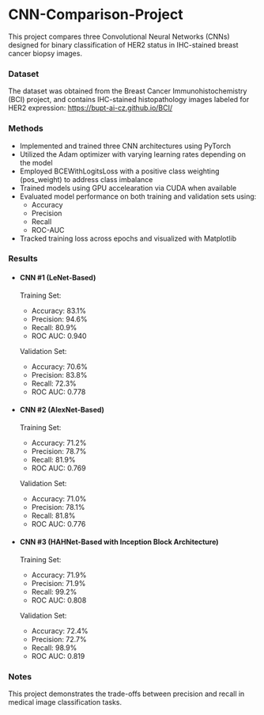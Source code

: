 # CNN-Comparison-Project
This project compares three Convolutional Neural Networks (CNNs) designed for binary classification of HER2 status in IHC-stained breast cancer biopsy images. <br>
### Dataset
The dataset was obtained from the Breast Cancer Immunohistochemistry (BCI) project, and contains IHC-stained histopathology images labeled for HER2 expression: https://bupt-ai-cz.github.io/BCI/<br>
### Methods
* Implemented and trained three CNN architectures using PyTorch
* Utilized the Adam optimizer with varying learning rates depending on the model
* Employed BCEWithLogitsLoss with a positive class weighting (pos_weight) to address class imbalance
* Trained models using GPU accelearation via CUDA when available
* Evaluated model performance on both training and validation sets using:
    - Accuracy
    - Precision
    - Recall
    - ROC-AUC
* Tracked training loss across epochs and visualized with Matplotlib
### Results
* #### CNN #1 (LeNet-Based)
  Training Set:
  * Accuracy: 83.1%
  * Precision: 94.6%
  * Recall: 80.9%
  * ROC AUC: 0.940 

  Validation Set:
  * Accuracy: 70.6% 
  * Precision: 83.8%
  * Recall: 72.3%
  * ROC AUC: 0.778

* #### CNN #2 (AlexNet-Based)
  Training Set: 
  * Accuracy: 71.2%
  * Precision: 78.7%
  * Recall: 81.9%
  * ROC AUC: 0.769

  Validation Set:
  * Accuracy: 71.0%
  * Precision: 78.1%
  * Recall: 81.8%
  * ROC AUC: 0.776

* #### CNN #3 (HAHNet-Based with Inception Block Architecture)
  Training Set:
  * Accuracy: 71.9%
  * Precision: 71.9%
  * Recall: 99.2%
  * ROC AUC: 0.808

  Validation Set:
  * Accuracy: 72.4%
  * Precision: 72.7%
  * Recall: 98.9%
  * ROC AUC: 0.819

### Notes
This project demonstrates the trade-offs between precision and recall in medical image classification tasks.
